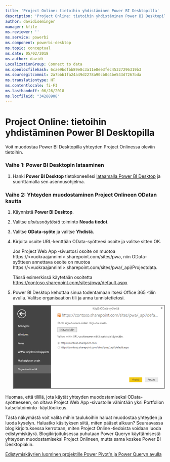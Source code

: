```yaml
---
title: 'Project Online: tietoihin yhdistäminen Power BI Desktopilla'
description: 'Project Online: tietoihin yhdistäminen Power BI Desktopilla'
author: davidiseminger
manager: kfile
ms.reviewer: ''
ms.service: powerbi
ms.component: powerbi-desktop
ms.topic: conceptual
ms.date: 05/02/2018
ms.author: davidi
LocalizationGroup: Connect to data
ms.openlocfilehash: 6cae9bdfbb89e8c3a11e8ee3fec45327296319b3
ms.sourcegitcommit: 2a7bbb1fa24a49d2278a90cb0c4be543d7267bda
ms.translationtype: HT
ms.contentlocale: fi-FI
ms.lasthandoff: 06/26/2018
ms.locfileid: "34288908"
---
```

# <a name="project-online-connect-to-data-through-power-bi-desktop"></a>Project Online: tietoihin yhdistäminen Power BI Desktopilla
Voit muodostaa Power BI Desktopilla yhteyden Project Onlinessa oleviin tietoihin.

### <a name="step-1-download-power-bi-desktop"></a>Vaihe 1: Power BI Desktopin lataaminen
1. Hanki **Power BI Desktop** tietokoneellesi [lataamalla Power BI Desktop](http://go.microsoft.com/fwlink/?LinkID=521662) ja suorittamalla sen asennusohjelma.

### <a name="step-2-connect-to-project-online-with-odata"></a>Vaihe 2: Yhteyden muodostaminen Project Onlineen ODatan kautta
1. Käynnistä **Power BI Desktop**.
2. Valitse *aloitusnäytöstä* toiminto **Nouda tiedot**.
3. Valitse **OData-syöte** ja valitse **Yhdistä**.
4. Kirjoita osoite URL-kenttään OData-syötteesi osoite ja valitse sitten OK.
   
   Jos Project Web App ‑sivustosi osoite on muotoa https://\<vuokraajannimi\>.sharepoint.com/sites/pwa, niin OData-syötteen annettava osoite on muotoa https://\<vuokraajannimi\>.sharepoint.com/sites/pwa/\_api/Projectdata.
   
   Tässä esimerkissä käytetään osoitetta https://contoso.sharepoint.com/sites/pwa/default.aspx
5. Power BI Desktop kehottaa sinua todentamaan itsesi Office 365 ‑tilin avulla. Valitse organisaation tili ja anna tunnistetietosi.
   
   ![](media/desktop-project-online-connect-to-data/image.png)

Huomaa, että tilillä, jota käytät yhteyden muodostamiseksi OData-syötteeseen, on oltava Project Web App ‑sivustolle vähintään yksi Portfolion katselutoiminto ‑käyttöoikeus. 

Tästä näkymästä voit valita mihin taulukoihin haluat muodostaa yhteyden ja luoda kyselyn.  Haluatko käsityksen siitä, miten pääset alkuun?  Seuraavassa blogikirjoituksessa kerrotaan, miten Project Online ‑tiedoista voidaan luoda edistymiskäyrä.  Blogikirjoituksessa puhutaan Power Queryn käyttämisestä yhteyden muodostamiseksi Project Onlineen, mutta sama koskee Power BI Desktopiakin.

[Edistymiskäyrien luominen projektille Power Pivot’n ja Power Queryn avulla](http://blogs.office.com/2014/03/24/creating-burndown-charts-for-project-using-power-pivot-and-power-query/)

